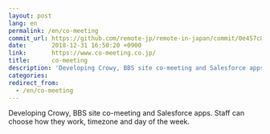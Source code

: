 ```yaml
---
layout: post
lang: en
permalink: /en/co-meeting
commit_url: https://github.com/remote-jp/remote-in-japan/commit/0e457c88f9aa295e71512742c6dd8d5ffcb5fc82
date:       2018-12-31 16:50:20 +0900
link:       https://www.co-meeting.co.jp/
title:      co-meeting
description: 'Developing Crowy, BBS site co-meeting and Salesforce apps. Staff can choose how they work, timezone and day of the week.'
categories: 
redirect_from:
  - /en/co-meeting
---
```


<p>Developing Crowy, BBS site co-meeting and Salesforce apps. Staff can choose how they work, timezone and day of the week.</p>
